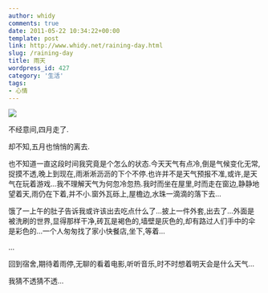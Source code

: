 ```yaml
---
author: whidy
comments: true
date: 2011-05-22 10:34:22+00:00
template: post
link: http://www.whidy.net/raining-day.html
slug: /raining-day
title: 雨天
wordpress_id: 427
category: '生活'
tags:
- 心情
---
```


![](https://www.whidy.net/wp-content/uploads/2011/05/DSC0517-307x500.jpg)

不经意间,四月走了.

却不知,五月也悄悄的离去.

也不知道一直这段时间我究竟是个怎么的状态.今天天气有点冷,倒是气候变化无常,捉摸不透,晚上到现在,雨淅淅沥沥的下个不停.也许并不是天气预报不准,或许,是天气在玩着游戏...我不理解天气为何忽冷忽热.我时而坐在屋里,时而走在窗边,静静地望着天,雨仍在下着,并不小.窗外瓦砾上,屋檐边,水珠一滴滴的落下去...

饿了一上午的肚子告诉我或许该出去吃点什么了...披上一件外套,出去了...外面是被洗刷的世界,显得那样干净,砖瓦是褐色的,墙壁是灰色的,却有路过人们手中的伞是彩色的...一个人匆匆找了家小快餐店,坐下,等着...

...

回到宿舍,期待着雨停,无聊的看着电影,听听音乐,时不时想着明天会是什么天气...

我猜不透猜不透...
